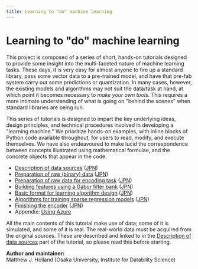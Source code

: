 ```yaml
---
title: Learning to "do" machine learning
---
```


# Learning to "do" machine learning

This project is composed of a series of short, hands-on tutorials designed to provide some insight into the multi-faceted nature of machine learning tasks. These days, it is very easy for almost anyone to fire up a standard library, pass some vector data to a pre-trained model, and have that pre-fab system carry out some predictions or quantization. In many cases, however, the existing models and algorithms may not suit the data/task at hand, at which point it becomes necessary to *make your own tools*. This requires a more intimate understanding of what is going on "behind the scenes" when standard libraries are being run.

This series of tutorials is designed to impart the key underlying ideas, design principles, and technical procedures involved in developing a "learning machine." We prioritize hands-on examples, with inline blocks of Python code available throughout, for users to read, modify, and execute themselves. We have also endeavoured to make lucid the correspondence between concepts illustrated using mathematical formulae, and the concrete objects that appear in the code.

- <a href="DataSources.html">Description of data sources</a> (<a href="DataSourcesJPN.html">JPN</a>)
- <a href="DataMNIST.html">Preparation of raw (binary) data</a> (<a href="DataMNISTJPN.html">JPN</a>)
- <a href="Datavim-2.html">Preparation of raw data for encoding task</a> (<a href="Datavim-2JPN.html">JPN</a>)
- <a href="FilterBank.html">Building features using a Gabor filter bank</a> (<a href="FilterBankJPN.html">JPN</a>)
- <a href="AlgoIntro.html">Basic format for learning algorithm design</a> (<a href="AlgoIntroJPN.html">JPN</a>)
- <a href="AlgoSparseReg.html">Algorithms for training sparse regression models</a> (<a href="AlgoSparseRegJPN.html">JPN</a>)
- <a href="FinishEncoder.html">Finishing the encoder</a> (<a href="FinishEncoderJPN.html">JPN</a>)
- Appendix: <a href="azure_use.html">Using Azure</a>

All the main contents of this tutorial make use of data; some of it is simulated, and some of it is real. The real-world data must be acquired from the original sources. These are described and linked to in the <a href="DataSources.ipynb">Description of data sources</a> part of the tutorial, so please read this before starting.

__Author and maintainer:__<br>
Matthew J. Holland (Osaka University, Institute for Datability Science)
